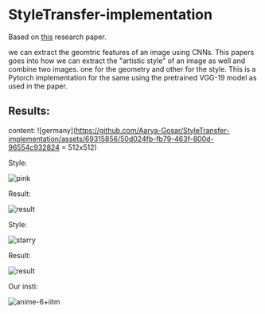# StyleTransfer-implementation

Based on [this](https://paperswithcode.com/paper/a-neural-algorithm-of-artistic-style) research paper.

we can extract the geomtric features of an image using CNNs. This papers goes into how we can extract the "artistic style" of an image as well and combine two images. one for the geometry and other for the style.
This is a Pytorch implementation for the same using the pretrained VGG-19 model as used in the paper.


## Results:
  content:
  ![germany](https://github.com/Aarya-Gosar/StyleTransfer-implementation/assets/69315856/50d024fb-fb79-463f-800d-96554c932824 = 512x512)

  Style:
  
  ![pink](https://github.com/Aarya-Gosar/StyleTransfer-implementation/assets/69315856/0b7a177a-df81-4ff8-9de9-da5e0e90463a)

  Result:
  
  ![result](https://github.com/Aarya-Gosar/StyleTransfer-implementation/assets/69315856/5d1b4470-f369-478e-9117-204852897680)

  Style:
  
  ![starry](https://github.com/Aarya-Gosar/StyleTransfer-implementation/assets/69315856/988d8415-b7b1-4cc3-a7af-539f3372cd87)

  Result:
  
  ![result](https://github.com/Aarya-Gosar/StyleTransfer-implementation/assets/69315856/6c717271-c0ca-4a85-9053-f1fa22115d72)

  
  Our insti:
  
  ![anime-6+iitm](https://github.com/Aarya-Gosar/StyleTransfer-implementation/assets/69315856/f736b1e7-66a4-4f07-838b-ea55ab99e757)

  


